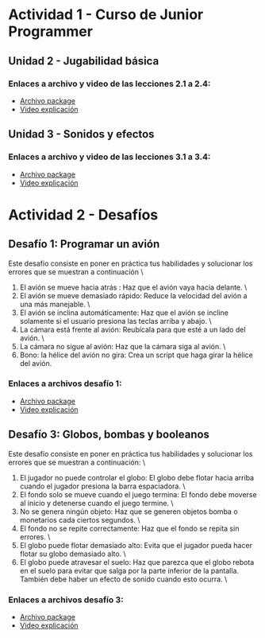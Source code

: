 # Actividad 1 - Curso de Junior Programmer

## Unidad 2 - Jugabilidad básica

### Enlaces a archivo y video de las lecciones 2.1 a 2.4:
- [Archivo package](https://github.com/Sergio473/CVU1R2/releases/Prototype)
- [Video explicación](https://drive.google.com/file/d/1DQsejDUuA8zs-x1nhNeTgW5EdP5WNdDK/view?usp=sharing)

## Unidad 3 - Sonidos y efectos

### Enlaces a archivo y video de las lecciones 3.1 a 3.4:
- [Archivo package](https://github.com/Sergio473/CVU1R2/releases/Prototype3)
- [Video explicación](https://drive.google.com/file/d/1FaLsA0AFhRHBucEqV3HWurF9vtgG9Sjn/view?usp=sharing)
    
# Actividad 2 - Desafíos

## Desafío 1: Programar un avión

Este desafío consiste en poner en práctica tus habilidades y solucionar los errores que se muestran a continuación \
1.	El avión se mueve hacia atrás : Haz que el avión vaya hacia delante. \
2.	El avión se mueve demasiado rápido: Reduce la velocidad del avión a una más manejable. \
3.	El avión se inclina automáticamente: Haz que el avión se incline solamente si el usuario presiona las teclas arriba y abajo. \
4.	La cámara está frente al avión: Reubícala para que esté a un lado del avión. \
5.	La cámara no sigue al avión: Haz que la cámara siga al avión. \
6.	Bono: la hélice del avión no gira: Crea un script que haga girar la hélice del avión.

### Enlaces a archivos desafío 1: 
- [Archivo package]()
- [Video explicación]()
  
## Desafío 3: Globos, bombas y booleanos

Este desafío consiste en poner en práctica tus habilidades y solucionar los errores que se muestran a continuación: \
1.	El jugador no puede controlar el globo: El globo debe flotar hacia arriba cuando el jugador presiona la barra espaciadora. \ 
2.	El fondo solo se mueve cuando el juego termina: El fondo debe moverse al inicio y detenerse cuando el juego termine. \
3.	No se genera ningún objeto: Haz que se generen objetos bomba o monetarios cada ciertos segundos. \
4.	El fondo no se repite correctamente: Haz que el fondo se repita sin errores. \
5.	El globo puede flotar demasiado alto: Evita que el jugador pueda hacer flotar su globo demasiado alto. \ 
6.	El globo puede atravesar el suelo: Haz que parezca que el globo rebota en el suelo para evitar que salga por la parte inferior de la pantalla. También debe haber un efecto de sonido cuando esto ocurra. \

### Enlaces a archivos desafío 3: 
- [Archivo package](https://github.com/Sergio473/CVU1R2/releases/Desafio3)
- [Video explicación](https://drive.google.com/file/d/1O4l99Fm32bypmiUoexypQTY0owZz4cO3/view?usp=sharing)
